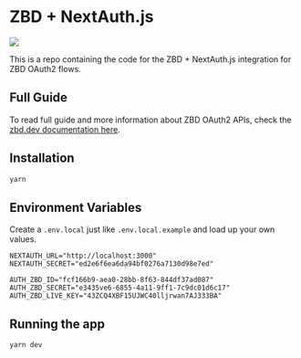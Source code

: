 # ZBD + NextAuth.js

![](https://i.imgur.com/cNvtTQh.png)

This is a repo containing the code for the ZBD + NextAuth.js integration for ZBD OAuth2 flows.

## Full Guide

To read full guide and more information about ZBD OAuth2 APIs, check the [zbd.dev documentation here](https://zbd.dev/docs/zbd-login/integrations/next).

## Installation

```bash
yarn
```

## Environment Variables

Create a ``.env.local`` just like `.env.local.example` and load up your own values. 

```
NEXTAUTH_URL="http://localhost:3000"
NEXTAUTH_SECRET="ed2e6f6ea6da94bf0276a7130d98e7ed"

AUTH_ZBD_ID="fcf166b9-aea0-28bb-8f63-844df37ad087"
AUTH_ZBD_SECRET="e3435ve6-6855-4a11-9ff1-7c9dc01d6c17"
AUTH_ZBD_LIVE_KEY="43ZCQ4XBF15UJWC40lljrwan7AJ333BA"
```

## Running the app

```bash
yarn dev
```